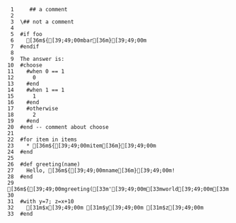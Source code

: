      1	   ## a comment
     2
     3	\## not a comment
     4
     5	#if foo
     6	  [36m${[39;49;00mbar[36m}[39;49;00m
     7	#endif
     8
     9	The answer is:
    10	#choose
    11	  #when 0 == 1
    12	    0
    13	  #end
    14	  #when 1 == 1
    15	    1
    16	  #end
    17	  #otherwise
    18	    2
    19	  #end
    20	#end -- comment about choose
    21
    22	#for item in items
    23	  * [36m${[39;49;00mitem[36m}[39;49;00m
    24	#end
    25
    26	#def greeting(name)
    27	  Hello, [36m${[39;49;00mname[36m}[39;49;00m!
    28	#end
    29	[36m${[39;49;00mgreeting([33m'[39;49;00m[33mworld[39;49;00m[33m'[39;49;00m)[36m}[39;49;00m
    30
    31	#with y=7; z=x+10
    32	  [31m$x[39;49;00m [31m$y[39;49;00m [31m$z[39;49;00m
    33	#end
